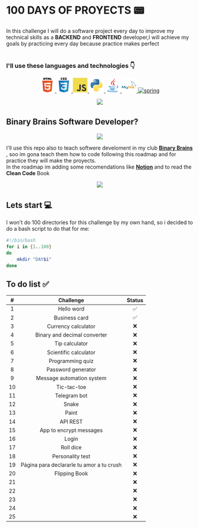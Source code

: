 # 100 DAYS OF PROYECTS 📟
In this challenge I will do a software project every day to improve my technical skills as a <strong>BACKEND</strong> and <strong>FRONTEND</strong> developer,I will achieve my goals by practicing every day because practice makes perfect<br><br>



### I'll use these languages and technologies 👇
<p align="center"> 
  <!--HTML5-->
  <a href="https://www.w3.org/html/" target="_blank" rel="noreferrer"> 
    <img src="https://raw.githubusercontent.com/devicons/devicon/master/icons/html5/html5-original-wordmark.svg" alt="html5" width="40" height="40"/> 
  </a> 
  <!--CSS3-->
  <a href="https://www.w3schools.com/css/" target="_blank" rel="noreferrer"> 
    <img src="https://raw.githubusercontent.com/devicons/devicon/master/icons/css3/css3-original-wordmark.svg" alt="css3" width="40" height="40"/> 
  </a>
  <!--JavaScript-->
  <a href="https://developer.mozilla.org/en-US/docs/Web/JavaScript" target="_blank" rel="noreferrer"> 
    <img src="https://raw.githubusercontent.com/devicons/devicon/master/icons/javascript/javascript-original.svg" alt="javascript" width="40" height="40"/>     </a>
  <!--Python-->
  <a href="https://www.python.org" target="_blank" rel="noreferrer"> 
    <img src="https://raw.githubusercontent.com/devicons/devicon/master/icons/python/python-original.svg" alt="python" width="40" height="40"/> 
  </a> 
     <!--Java-->
     <a href="https://www.java.com" target="_blank" rel="noreferrer"> 
        <img src="https://raw.githubusercontent.com/devicons/devicon/master/icons/java/java-original.svg" alt="java" width="40" height="40"/> 
    </a>
    <!--MySQL-->
    <a href="https://www.mysql.com/" target="_blank" rel="noreferrer"> 
      <img src="https://raw.githubusercontent.com/devicons/devicon/master/icons/mysql/mysql-original-wordmark.svg" alt="mysql" width="40" height="40"/> 
    </a>
    <!--Spring-->
    <a href="https://spring.io/" target="_blank" rel="noreferrer"> 
      <img src="https://www.vectorlogo.zone/logos/springio/springio-icon.svg" alt="spring" width="40" height="40"/> 
    </a>
</p>
<p align="center">
    <img src="https://i.pinimg.com/originals/bb/5e/47/bb5e47498772c0628f6dc7f26a6af28c.gif" >
</p>

## Binary Brains Software Developer? 

<p align="center" width="300">
   <img align="center" width="300" src="https://github.com/xVrzBx/100Days100Proyects/assets/91161604/4a45945d-5357-4e4f-80b7-0fb4ef25dfd0" />
</p>

I'll use this repo also to teach softwere develoment in my club <strong><a href="https://www.instagram.com/bbupiicsa/">Binary Brains</a> </strong>, soo im gona teach them how to code following this roadmap and for practice they will make the proyects. 
<br> In the roadmap im adding some recomendations like <strong><a href="notion.so">Notion</a></strong> and to read the <strong><a>Clean Code</a></strong> Book
<p align="center">
   <img src="https://github.com/xVrzBx/100Days100Proyects/assets/91161604/50362ad8-5fb6-4166-8e32-7ff1831a0524">
</p>

## Lets start 💻
I won't do 100 directories for this challenge by my own hand, so i decided to do a bash script to do that for me: 
```bash
#!/bin/bash
for i in {1..100}
do 
    mkdir "DAY$i"
done
```
## To do list ✅
<div style="text-align: center">

| #  | Challenge   | Status |
|------|-------------|--------|
|  1   | Hello word  |✅     |
|  2   | Business card  |✅   | 
|  3   | Currency calculator  |❌    | 
|  4   |Binary and decimal converter |❌   ||
|  5   | Tip calculator  |❌    | 
|  6   |Scientific calculator |❌    | 
|  7   | Programming quiz  |❌    | 
|  8   | Password generator  |❌     | 
|  9   | Message automation system  |❌     |
|  10   | Tic-tac-toe  |❌     | 
|  11   | Telegram bot  |❌     | 
|  12   |Snake |❌     | 
|  13   | Paint  |❌     | 
|  14   | API REST |❌     | 
|  15   | App to encrypt messages  |❌     |
|  16   | Login  |❌     | 
|  17   | Roll dice  |❌     | 
|  18   | Personality test  |❌     | 
|  19   | Página para declararle tu amor a tu crush  |❌     | 
|  20   | Flipping Book  |❌     | 
|  21  |  |❌    |
|  22   |   |❌     | 
|  23   |   |❌     | 
|  24   |   |❌     | 
|  25   |   |❌    |  

</div>
